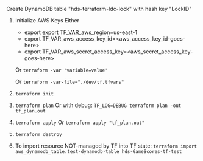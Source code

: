 Create DynamoDB table "hds-terraform-ldc-lock" with hash key "LockID"

1. Initialize AWS Keys
   Either 
      - export export TF_VAR_aws_region=us-east-1
      - export TF_VAR_aws_access_key_id=<aws_access_key_id-goes-here>
      - export TF_VAR_aws_secret_access_key=<aws_secret_access_key-goes-here>

   Or
      ```terraform -var 'variable=value' ```
      
   Or
      ```terraform -var-file="./dev/tf.tfvars" ```

2. ```terraform init```

3. ```terraform plan```
   Or with debug: 
   ```TF_LOG=DEBUG terraform plan -out tf_plan.out```

4. ```terraform apply``` 
   Or ```terraform apply "tf_plan.out"```

5. ```terraform destroy```

6. To import resource NOT-managed by TF into TF state:
   ```terraform import aws_dynamodb_table.test-dynamodb-table hds-GameScores-tf-test```

